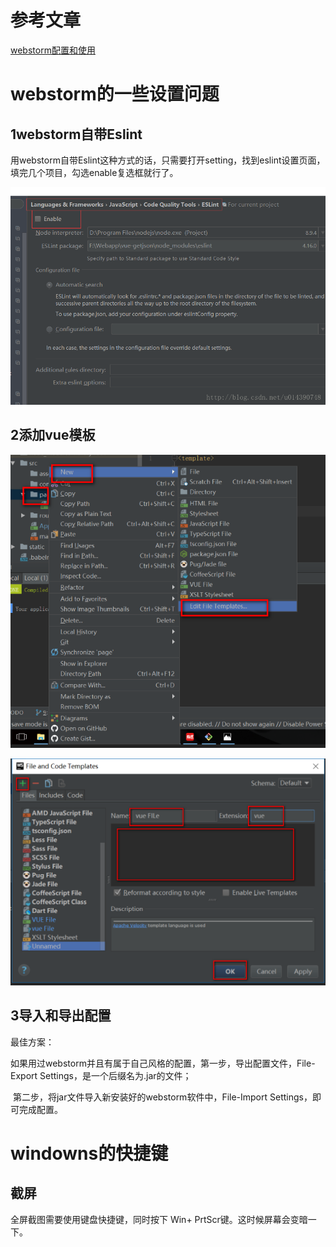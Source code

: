 # 参考文章

[webstorm配置和使用](https://blog.csdn.net/wanshaobo888/article/details/70236747/)



# webstorm的一些设置问题



## 1webstorm自带Eslint

用webstorm自带Eslint这种方式的话，只需要打开setting，找到eslint设置页面，填完几个项目，勾选enable复选框就行了。  

![](https://raw.githubusercontent.com/hechaofan/imgMarkdown/master/20180307214841962.png)



## 2添加vue模板

![](https://raw.githubusercontent.com/hechaofan/imgMarkdown/master/2018-07-02_170427.png)

![](https://raw.githubusercontent.com/hechaofan/imgMarkdown/master/2018-07-02_170326.png)



## 3导入和导出配置 

   最佳方案：

​    如果用过webstorm并且有属于自己风格的配置，第一步，导出配置文件，File-Export Settings，是一个后缀名为.jar的文件；

​    第二步，将jar文件导入新安装好的webstorm软件中，File-Import Settings，即可完成配置。









# windowns的快捷键

## 截屏

全屏截图需要使用键盘快捷键，同时按下 Win+ PrtScr键。这时候屏幕会变暗一下。 